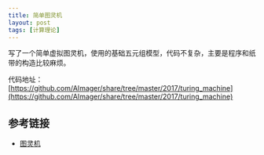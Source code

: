 ```yaml
---
title: 简单图灵机
layout: post
tags: [计算理论]
---
```


写了一个简单虚拟图灵机，使用的基础五元组模型，代码不复杂，主要是程序和纸带的构造比较麻烦。

代码地址：[https://github.com/AImager/share/tree/master/2017/turing_machine](https://github.com/AImager/share/tree/master/2017/turing_machine)


## 参考链接

* [图灵机](https://www.zhihu.com/question/21452411)
